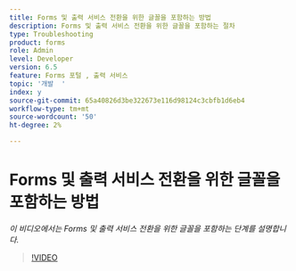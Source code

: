 ```yaml
---
title: Forms 및 출력 서비스 전환을 위한 글꼴을 포함하는 방법
description: Forms 및 출력 서비스 전환을 위한 글꼴을 포함하는 절차
type: Troubleshooting
product: forms
role: Admin
level: Developer
version: 6.5
feature: Forms 포털 , 출력 서비스
topic: '개발  '
index: y
source-git-commit: 65a40826d3be322673e116d98124c3cbfb1d6eb4
workflow-type: tm+mt
source-wordcount: '50'
ht-degree: 2%

---
```


# Forms 및 출력 서비스 전환을 위한 글꼴을 포함하는 방법

*이 비디오에서는 Forms 및 출력 서비스 전환을 위한 글꼴을 포함하는 단계를 설명합니다.*

>[!VIDEO](https://video.tv.adobe.com/v/335496?quality=9&learn=on)
